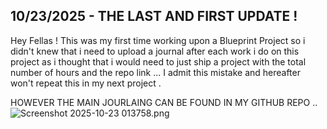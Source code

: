 <!--
  ===================    !!READ THIS NOTICE!!   ====================
  DO NOT edit this file manually. Your changes WILL BE OVERWRITTEN!
  This journal is auto generated and updated by Hack Club Blueprint.
  To edit this file, please edit your journal entries on Blueprint.
  ==================================================================
-->

## 10/23/2025 - THE LAST AND FIRST UPDATE !  

Hey Fellas ! 
This was my first time working upon a Blueprint Project so i didn't knew that i need to upload a journal after each work i do on this project as i thought that i would need to just ship a project with the total number of hours and the repo link ... I admit this mistake and hereafter won't repeat this in my next project .

HOWEVER THE MAIN JOURLAING CAN BE FOUND IN MY GITHUB REPO .. ![Screenshot 2025-10-23 013758.png](https://blueprint.hackclub.com/user-attachments/blobs/proxy/eyJfcmFpbHMiOnsiZGF0YSI6NDUzMywicHVyIjoiYmxvYl9pZCJ9fQ==--baced6280a0c51d1d6b62004079f8a9570ba148d/Screenshot%202025-10-23%20013758.png)
  

